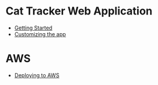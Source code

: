 # Cat Tracker Web Application

* [Getting Started](./GettingStarted.md)
* [Customizing the app](./Customizing.md)

# AWS

* [Deploying to AWS](./AWS.md)
